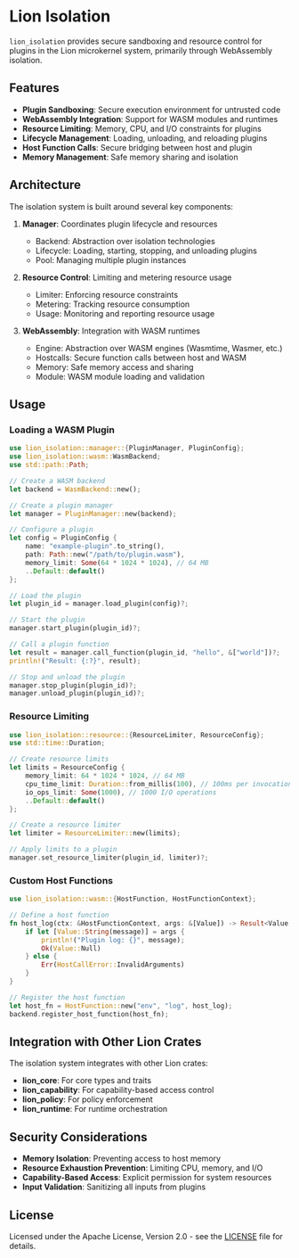 # Lion Isolation

`lion_isolation` provides secure sandboxing and resource control for plugins in
the Lion microkernel system, primarily through WebAssembly isolation.

## Features

- **Plugin Sandboxing**: Secure execution environment for untrusted code
- **WebAssembly Integration**: Support for WASM modules and runtimes
- **Resource Limiting**: Memory, CPU, and I/O constraints for plugins
- **Lifecycle Management**: Loading, unloading, and reloading plugins
- **Host Function Calls**: Secure bridging between host and plugin
- **Memory Management**: Safe memory sharing and isolation

## Architecture

The isolation system is built around several key components:

1. **Manager**: Coordinates plugin lifecycle and resources
   - Backend: Abstraction over isolation technologies
   - Lifecycle: Loading, starting, stopping, and unloading plugins
   - Pool: Managing multiple plugin instances

2. **Resource Control**: Limiting and metering resource usage
   - Limiter: Enforcing resource constraints
   - Metering: Tracking resource consumption
   - Usage: Monitoring and reporting resource usage

3. **WebAssembly**: Integration with WASM runtimes
   - Engine: Abstraction over WASM engines (Wasmtime, Wasmer, etc.)
   - Hostcalls: Secure function calls between host and WASM
   - Memory: Safe memory access and sharing
   - Module: WASM module loading and validation

## Usage

### Loading a WASM Plugin

```rust
use lion_isolation::manager::{PluginManager, PluginConfig};
use lion_isolation::wasm::WasmBackend;
use std::path::Path;

// Create a WASM backend
let backend = WasmBackend::new();

// Create a plugin manager
let manager = PluginManager::new(backend);

// Configure a plugin
let config = PluginConfig {
    name: "example-plugin".to_string(),
    path: Path::new("/path/to/plugin.wasm"),
    memory_limit: Some(64 * 1024 * 1024), // 64 MB
    ..Default::default()
};

// Load the plugin
let plugin_id = manager.load_plugin(config)?;

// Start the plugin
manager.start_plugin(plugin_id)?;

// Call a plugin function
let result = manager.call_function(plugin_id, "hello", &["world"])?;
println!("Result: {:?}", result);

// Stop and unload the plugin
manager.stop_plugin(plugin_id)?;
manager.unload_plugin(plugin_id)?;
```

### Resource Limiting

```rust
use lion_isolation::resource::{ResourceLimiter, ResourceConfig};
use std::time::Duration;

// Create resource limits
let limits = ResourceConfig {
    memory_limit: 64 * 1024 * 1024, // 64 MB
    cpu_time_limit: Duration::from_millis(100), // 100ms per invocation
    io_ops_limit: Some(1000), // 1000 I/O operations
    ..Default::default()
};

// Create a resource limiter
let limiter = ResourceLimiter::new(limits);

// Apply limits to a plugin
manager.set_resource_limiter(plugin_id, limiter)?;
```

### Custom Host Functions

```rust
use lion_isolation::wasm::{HostFunction, HostFunctionContext};

// Define a host function
fn host_log(ctx: &HostFunctionContext, args: &[Value]) -> Result<Value, HostCallError> {
    if let [Value::String(message)] = args {
        println!("Plugin log: {}", message);
        Ok(Value::Null)
    } else {
        Err(HostCallError::InvalidArguments)
    }
}

// Register the host function
let host_fn = HostFunction::new("env", "log", host_log);
backend.register_host_function(host_fn);
```

## Integration with Other Lion Crates

The isolation system integrates with other Lion crates:

- **lion_core**: For core types and traits
- **lion_capability**: For capability-based access control
- **lion_policy**: For policy enforcement
- **lion_runtime**: For runtime orchestration

## Security Considerations

- **Memory Isolation**: Preventing access to host memory
- **Resource Exhaustion Prevention**: Limiting CPU, memory, and I/O
- **Capability-Based Access**: Explicit permission for system resources
- **Input Validation**: Sanitizing all inputs from plugins

## License

Licensed under the Apache License, Version 2.0 - see the
[LICENSE](../../LICENSE) file for details.
